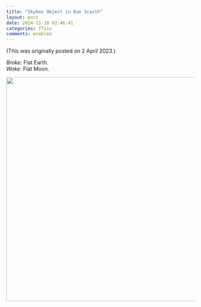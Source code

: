 ```yaml
---
title: "Skybox Object in Dun Scaith"
layout: post
date: 2024-11-18 02:46:41
categories: ffxiv
comments: enabled
---
```

(This was originally posted on 2 April 2023.)

*Broke:* Flat Earth.  
*Woke:* Flat Moon.  
<center><a href="https://raw.githubusercontent.com/Nox13last/nox13last.github.io/refs/heads/main/_uploads/Dun_Scaith_1.png"><img src="https://raw.githubusercontent.com/Nox13last/nox13last.github.io/refs/heads/main/_uploads/Dun_Scaith_1.png" width="600"></a></center>


